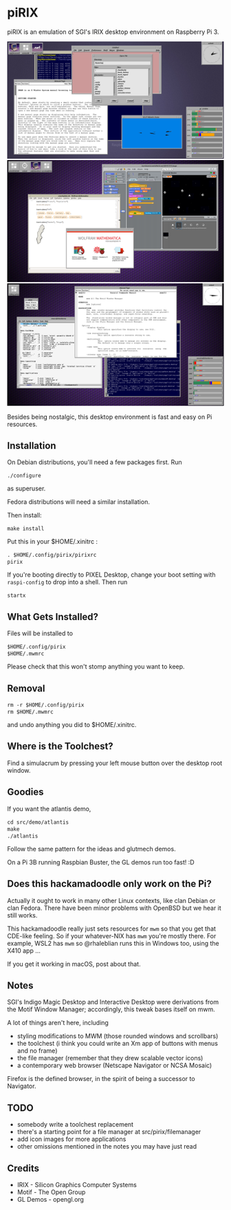 # piRIX

piRIX is an emulation of SGI's IRIX desktop environment on Raspberry Pi 3.

![screenshot](etc/screenshot2.png)
![screenshot](etc/screenshot1.png)
![screenshot](etc/screenshot0.png)

Besides being nostalgic, this desktop environment is fast and easy on Pi resources.


## Installation

On Debian distributions, you'll need a few packages first. Run

    ./configure

as superuser.

Fedora distributions will need a similar installation.

Then install:

    make install

Put this in your $HOME/.xinitrc :

    . $HOME/.config/pirix/pirixrc
    pirix

If you're booting directly to PIXEL Desktop, change your boot setting
with `raspi-config` to drop into a shell. Then run

    startx


## What Gets Installed?

Files will be installed to

    $HOME/.config/pirix
    $HOME/.mwmrc

Please check that this won't stomp anything you want to keep.


## Removal

    rm -r $HOME/.config/pirix
    rm $HOME/.mwmrc

and undo anything you did to $HOME/.xinitrc.


## Where is the Toolchest?

Find a simulacrum by pressing your left mouse button over the desktop root window.


## Goodies

If you want the atlantis demo,

    cd src/demo/atlantis
    make
    ./atlantis

Follow the same pattern for the ideas and glutmech demos.

On a Pi 3B running Raspbian Buster, the GL demos run too fast! :D


## Does this hackamadoodle only work on the Pi?

Actually it ought to work in many other Linux contexts, like clan Debian or clan Fedora.
There have been minor problems with OpenBSD but we hear it still works.

This hackamadoodle really just sets resources for `mwm` so that you get that CDE-like feeling.
So if your whatever-NIX has `mwm` you're mostly there. For example, WSL2 has `mwm` so @rhaleblian
runs this in Windows too, using the X410 app ...

If you get it working in macOS, post about that.


## Notes

SGI's Indigo Magic Desktop and Interactive Desktop were derivations
from the Motif Window Manager; accordingly, this tweak bases itself on mwm.

A lot of things aren't here, including
* styling modifications to MWM (those rounded windows and scrollbars)
* the toolchest (i think you could write an Xm app of buttons with menus
  and no frame)
* the file manager (remember that they drew scalable vector icons)
* a contemporary web browser (Netscape Navigator or NCSA Mosaic)

Firefox is the defined browser, in the spirit of being a successor
to Navigator.


## TODO

* somebody write a toolchest replacement
* there's a starting point for a file manager at src/pirix/filemanager
* add icon images for more applications
* other omissions mentioned in the notes you may have just read


## Credits

* IRIX - Silicon Graphics Computer Systems
* Motif - The Open Group
* GL Demos - opengl.org
